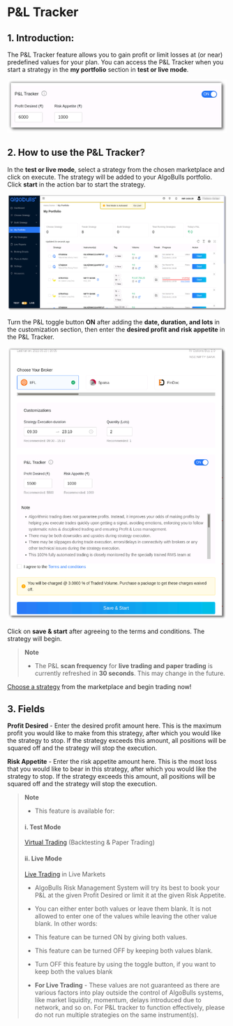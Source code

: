 # P&L Tracker

## 1. Introduction: 

The P&L Tracker feature allows you to gain profit or limit losses at (or near) predefined values for your plan. You can access the P&L Tracker when you start a strategy in the **my portfolio** section in **test or live mode**. 

![pnltracker](imgs/pnl_tracker3.png)

## 2. How to use the P&L Tracker?

In the **test or live mode**, select a strategy from the chosen marketplace and click on execute. The strategy will be added to your AlgoBulls portfolio. Click **start** in the action bar to start the strategy. 

![pnltracker](imgs/pnl_tracker1.png)

Turn the P&L toggle button **ON** after adding the **date, duration, and lots** in the customization section, then enter the **desired profit and risk appetite** in the P&L Tracker.

![pnltracker](imgs/pnl_tracker_6.png)

Click on **save & start** after agreeing to the terms and conditions. The strategy will begin. 

> **Note** 
>
> * The P&L **scan frequency** for **live trading and paper trading** is currently refreshed in **30 seconds**. This may change in the future.

[Choose a strategy](https://app.algobulls.com/marketplace) from the marketplace and begin trading now! 

## 3. Fields

**Profit Desired** - Enter the desired profit amount here. This is the maximum profit you would like to make from this strategy, after which you would like the strategy to stop. If the strategy exceeds this amount, all positions will be squared off and the strategy will stop the execution. 

**Risk Appetite** - Enter the risk appetite amount here. This is the most loss that you would like to bear in this strategy, after which you would like the strategy to stop.  If the strategy exceeds this amount, all positions will be squared off and the strategy will stop the execution. 

> **Note**  
>
> * This feature is available for:
>
>#### i. Test Mode
>
>[Virtual Trading](https://algobulls.github.io/algobulls_help_site_dev/member/virtual-trading.html) (Backtesting & Paper Trading)
>
>#### ii. Live Mode
>
>[Live Trading](https://algobulls.github.io/algobulls_help_site_dev/member/live-trading.html) in Live Markets 
>
> * AlgoBulls Risk Management System will try its best to book your P&L at the given Profit Desired or limit it at the given Risk Appetite.
>
> * You can either enter both values or leave them blank. It is not allowed to enter one of the values while leaving the other value blank. In other words:
>
> * This feature can be turned ON by giving both values.
>
> * This feature can be turned OFF by keeping both values blank.
>
> * Turn OFF this feature by using the toggle button, if you want to keep both the values blank 
>
> * **For Live Trading** - These values are not guaranteed as there are various factors into play outside the control of AlgoBulls systems, like market liquidity, momentum, delays introduced due to network, and so on. For P&L tracker to function effectively, please do not run multiple strategies on the same instrument(s).

